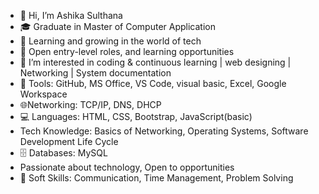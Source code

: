 - 👋 Hi, I’m Ashika Sulthana
- 🎓 Graduate in Master of Computer Application
- 🌱 Learning and growing in the world of tech
- 💼 Open entry-level roles, and learning opportunities
- 👀 I’m interested in  coding & continuous learning | web designing | Networking | System documentation
- 📄 Tools: GitHub, MS Office, VS Code, visual basic, Excel, Google Workspace     
- 🌐Networking: TCP/IP, DNS, DHCP
- 💻 Languages: HTML, CSS, Bootstrap, JavaScript(basic)
- Tech Knowledge: Basics of Networking, Operating Systems, Software Development Life Cycle  
- 🗄️ Databases: MySQL
-  Passionate about technology, Open to opportunities
-  📝 Soft Skills: Communication, Time Management, Problem Solving


<!---
ashika-meera/ashika-meera is a ✨ special ✨ repository because its `README.md` (this file) appears on your GitHub profile.
You can click the Preview link to take a look at your changes.
--->
